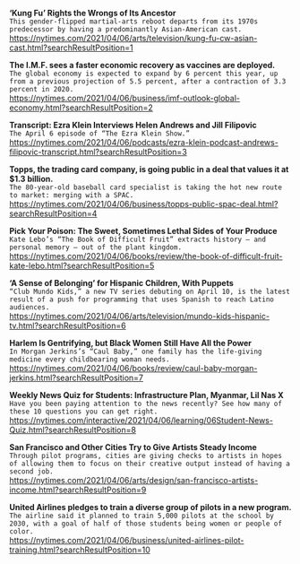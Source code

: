 **‘Kung Fu’ Rights the Wrongs of Its Ancestor**\
`This gender-flipped martial-arts reboot departs from its 1970s predecessor by having a predominantly Asian-American cast.`\
https://nytimes.com/2021/04/06/arts/television/kung-fu-cw-asian-cast.html?searchResultPosition=1

**The I.M.F. sees a faster economic recovery as vaccines are deployed.**\
`The global economy is expected to expand by 6 percent this year, up from a previous projection of 5.5 percent, after a contraction of 3.3 percent in 2020.`\
https://nytimes.com/2021/04/06/business/imf-outlook-global-economy.html?searchResultPosition=2

**Transcript: Ezra Klein Interviews Helen Andrews and Jill Filipovic**\
`The April 6 episode of “The Ezra Klein Show.”`\
https://nytimes.com/2021/04/06/podcasts/ezra-klein-podcast-andrews-filipovic-transcript.html?searchResultPosition=3

**Topps, the trading card company, is going public in a deal that values it at $1.3 billion.**\
`The 80-year-old baseball card specialist is taking the hot new route to market: merging with a SPAC.`\
https://nytimes.com/2021/04/06/business/topps-public-spac-deal.html?searchResultPosition=4

**Pick Your Poison: The Sweet, Sometimes Lethal Sides of Your Produce**\
`Kate Lebo’s “The Book of Difficult Fruit” extracts history — and personal memory — out of the plant kingdom.`\
https://nytimes.com/2021/04/06/books/review/the-book-of-difficult-fruit-kate-lebo.html?searchResultPosition=5

**‘A Sense of Belonging’ for Hispanic Children, With Puppets**\
`“Club Mundo Kids,” a new TV series debuting on April 10, is the latest result of a push for programming that uses Spanish to reach Latino audiences.`\
https://nytimes.com/2021/04/06/arts/television/mundo-kids-hispanic-tv.html?searchResultPosition=6

**Harlem Is Gentrifying, but Black Women Still Have All the Power**\
`In Morgan Jerkins’s “Caul Baby,” one family has the life-giving medicine every childbearing woman needs.`\
https://nytimes.com/2021/04/06/books/review/caul-baby-morgan-jerkins.html?searchResultPosition=7

**Weekly News Quiz for Students: Infrastructure Plan, Myanmar, Lil Nas X**\
`Have you been paying attention to the news recently? See how many of these 10 questions you can get right.`\
https://nytimes.com/interactive/2021/04/06/learning/06Student-News-Quiz.html?searchResultPosition=8

**San Francisco and Other Cities Try to Give Artists Steady Income**\
`Through pilot programs, cities are giving checks to artists in hopes of allowing them to focus on their creative output instead of having a second job.`\
https://nytimes.com/2021/04/06/arts/design/san-francisco-artists-income.html?searchResultPosition=9

**United Airlines pledges to train a diverse group of pilots in a new program.**\
`The airline said it planned to train 5,000 pilots at the school by 2030, with a goal of half of those students being women or people of color.`\
https://nytimes.com/2021/04/06/business/united-airlines-pilot-training.html?searchResultPosition=10

